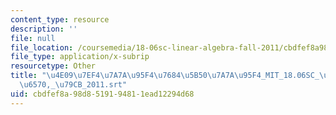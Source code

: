 ```yaml
---
content_type: resource
description: ''
file: null
file_location: /coursemedia/18-06sc-linear-algebra-fall-2011/cbdfef8a98d8519194811ead12294d68_4e097ef47a7a95f476845b507a7a95f4_MIT_18.06SC_7ebf60274ee36570-_79cb_2011.vtt
file_type: application/x-subrip
resourcetype: Other
title: "\u4E09\u7EF4\u7A7A\u95F4\u7684\u5B50\u7A7A\u95F4_MIT_18.06SC_\u7EBF\u6027\u4EE3\
  \u6570,_\u79CB_2011.srt"
uid: cbdfef8a-98d8-5191-9481-1ead12294d68
---
```

